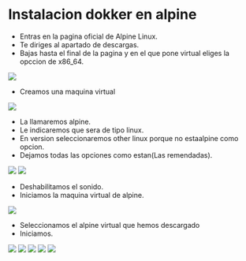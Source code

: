 # Instalacion dokker en alpine

- Entras en la pagina oficial de Alpine Linux.
- Te diriges al apartado de descargas.
- Bajas hasta el final de la pagina y en el que pone virtual eliges la opccion de x86_64.
<img src="alp1" />

- Creamos una maquina virtual
<img src="alp2" />

- La llamaremos alpine.
- Le indicaremos que sera de tipo linux.
- En version seleccionaremos other linux porque no estaalpine como opcion.
- Dejamos todas las opciones como estan(Las remendadas).
<img src="alp3" />
<img src="alp4" />

- Deshabilitamos el sonido.
- Iniciamos la maquina virtual de alpine.
<img src="alp5" />

- Seleccionamos el alpine virtual que hemos descargado
- Iniciamos.
<img src="alp6" />



<img src="alp1" />
<img src="alp1" />
<img src="alp1" />
<img src="alp1" />
